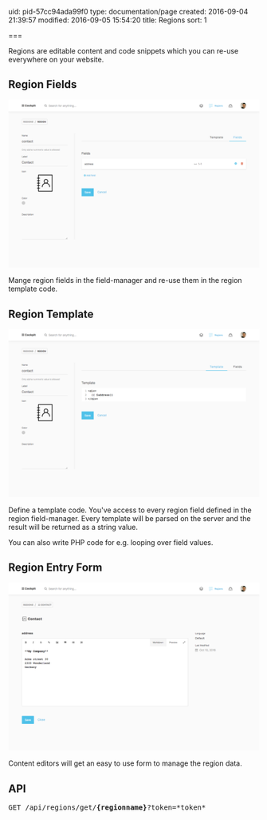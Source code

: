 uid: pid-57cc94ada99f0
type: documentation/page
created: 2016-09-04 21:39:57
modified: 2016-09-05 15:54:20
title: Regions
sort: 1

===

Regions are editable content and code snippets which you can re-use everywhere on your website.


## Region Fields

![Edit Region Fields](create_fields.png)

Mange region fields in the field-manager and re-use them in the region template code.

## Region Template

![Edit Template](create_template.png)

Define a template code. You've access to every region field defined in the region field-manager.
Every template will be parsed on the server and the result will be returned as a string value.

You can also write PHP code for e.g. looping over field values.


## Region Entry Form

![Entry Form](form.png)

Content editors will get an easy to use form to manage the region data.


## API

<div class="browser uk-display-block">
<div class="browser-title-bar">
    <div class="close"></div>
    <div class="min"></div>
    <div class="max"></div>
</div>
<div class="browser-content uk-position-relative uk-contrast">
<pre class="uk-panel-space uk-margin-remove uk-text-left uk-text-h5 console">
GET /api/regions/get/<strong>{regionname}</strong><span class="uk-text-muted">?token=*token*</span>
</pre>
</div>
</div>
